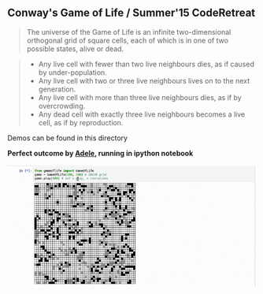 Conway's Game of Life / Summer'15 CodeRetreat
--------------------------------------------

> The universe of the Game of Life is an infinite two-dimensional orthogonal grid of square cells, each of which is in one of two possible states, alive or dead.

> * Any live cell with fewer than two live neighbours dies, as if caused by under-population.
> * Any live cell with two or three live neighbours lives on to the next generation.
> * Any live cell with more than three live neighbours dies, as if by overcrowding.
> * Any dead cell with exactly three live neighbours becomes a live cell, as if by reproduction.

Demos can be found in this directory

**Perfect outcome by [Adele](https://github.com/AdeleH), running in ipython notebook**

![Game demo by Adele](https://raw.githubusercontent.com/MA3STR0/PyCodeRetreat/master/game_of_life/AdeleH/gameoflife.gif "Game demo by Adele")
